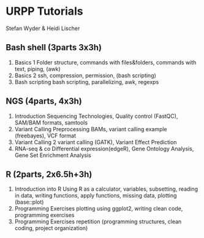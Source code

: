     
# URPP Tutorials

Stefan Wyder & Heidi Lischer

## Bash shell (3parts 3x3h)

 1. Basics 1
 Folder structure, commands with files&folders, commands with text, piping, (awk)
 2. Basics 2
 ssh, compression, permission, (bash scripting)
 3. Bash scripting
 bash scripting, parallelizing, awk, regexps

## NGS (4parts, 4x3h)

1. Introduction
Sequencing Technologies, Quality control (FastQC), SAM/BAM formats, samtools
2. Variant Calling
Preprocessing BAMs, variant calling example (freebayes), VCF format
3. Variant Calling 2
variant calling (GATK), Variant Effect Prediction
4. RNA-seq & co
Differential expression(edgeR), Gene Ontology Analysis, Gene Set Enrichment Analysis


## R (2parts, 2x6.5h+3h)

1. Introduction into R
Using R as a calculator, variables, subsetting, reading in data, writing functions, apply functions, missing data, plotting (base::plot)
2. Programming Exercises
plotting using ggplot2, writing clean code, programming exercises
3. Programming Exercises
repetition (programming structures, clean coding, project organization)
